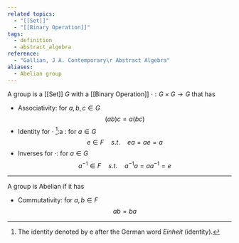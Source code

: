 ```yaml
---
related topics:
  - "[[Set]]"
  - "[[Binary Operation]]"
tags:
  - definition
  - abstract_algebra
reference:
  - "Gallian, J A. Contemporary\r Abstract Algebra"
aliases:
  - Abelian group
---
```

A group is a [[Set]] $G$ with a [[Binary Operation]] $\cdot: G\times G\to G$ that has
- Associativity: for $a,b,c \in G$$$
	(ab)c = a(bc)$$
- Identity for $\cdot$ [^1]:a : for $a\in G$$$
	e\in F\quad s.t. \quad ea=ae=a$$
- Inverses for $\cdot$: for $a\in G$ $$a^{-1}\in F\quad s.t. \quad a^{-1}a=aa^{-1}=e$$
---
A group is Abelian if it has
- Commutativity: for $a,b\in F$ $$ab=ba$$
[^1]: The identity denoted by e after the German word _Einheit_ (identity).